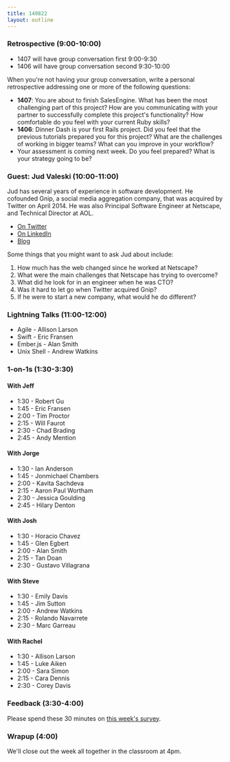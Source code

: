 ```yaml
---
title: 140822
layout: outline
---
```


### Retrospective (9:00-10:00)

* 1407 will have group conversation first 9:00-9:30
* 1406 will have group conversation second 9:30-10:00

When you're not having your group conversation, write a personal retrospective
addressing one or more of the following questions:

* **1407**: You are about to finish SalesEngine. What has been the most challenging part of this project? How are you communicating with your partner to successfully complete this project's functionality? How comfortable do you feel with your current Ruby skills?
* **1406**: Dinner Dash is your first Rails project. Did you feel that the previous tutorials prepared you for this project? What are the challenges of working in bigger teams? What can you improve in your workflow?
* Your assessment is coming next week. Do you feel prepared? What is your strategy going to be?

### Guest: Jud Valeski (10:00-11:00)

Jud has several years of experience in software development. He cofounded Gnip, a social media aggregation company, that was acquired by Twitter on April 2014. He was also Principal Software Engineer at Netscape, and Technical Director at AOL.

* [On Twitter](https://twitter.com/jvaleski)
* [On LinkedIn](https://www.linkedin.com/in/jvaleski)
* [Blog](http://one.valeski.org)

Some things that you might want to ask Jud about include:

1. How much has the web changed since he worked at Netscape?
2. What were the main challenges that Netscape has trying to overcome?
3. What did he look for in an engineer when he was CTO?
4. Was it hard to let go when Twitter acquired Gnip?
5. If he were to start a new company, what would he do different?

### Lightning Talks (11:00-12:00)

* Agile - Allison Larson
* Swift - Eric Fransen
* Ember.js - Alan Smith
* Unix Shell - Andrew Watkins

### 1-on-1s (1:30-3:30)

#### With Jeff

* 1:30 - Robert Gu
* 1:45 - Eric Fransen
* 2:00 - Tim Proctor
* 2:15 - Will Faurot
* 2:30 - Chad Brading
* 2:45 - Andy Mention

#### With Jorge

* 1:30 - Ian Anderson
* 1:45 - Jonmichael Chambers
* 2:00 - Kavita Sachdeva
* 2:15 - Aaron Paul Wortham
* 2:30 - Jessica Goulding
* 2:45 - Hilary Denton

#### With Josh

* 1:30 - Horacio Chavez
* 1:45 - Glen Egbert
* 2:00 - Alan Smith
* 2:15 - Tan Doan
* 2:30 - Gustavo Villagrana

#### With Steve

* 1:30 - Emily Davis
* 1:45 - Jim Sutton
* 2:00 - Andrew Watkins
* 2:15 - Rolando Navarrete
* 2:30 - Marc Garreau

#### With Rachel

* 1:30 - Allison Larson
* 1:45 - Luke Aiken
* 2:00 - Sara Simon
* 2:15 - Cara Dennis
* 2:30 - Corey Davis

### Feedback (3:30-4:00)

Please spend these 30 minutes on
[this week's survey](https://docs.google.com/forms/d/1eRs__BVIkq5sRROE4_tw935AkUDKzXl2oXHmqZA3eTM/viewform).

### Wrapup (4:00)

We'll close out the week all together in the classroom at 4pm.
